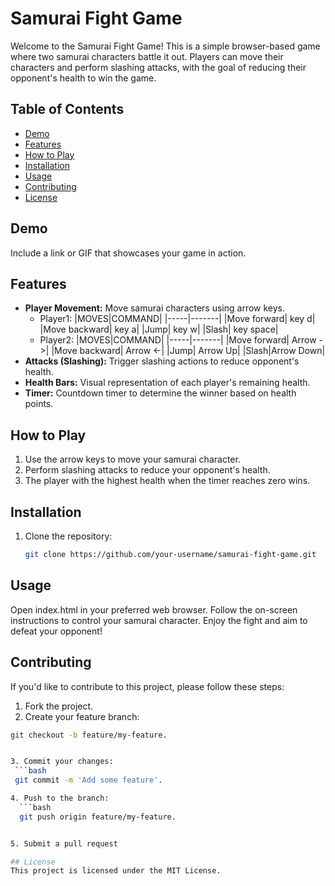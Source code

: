 # Samurai Fight Game

Welcome to the Samurai Fight Game! This is a simple browser-based game where two samurai characters battle it out. Players can move their characters and perform slashing attacks, with the goal of reducing their opponent's health to win the game.

## Table of Contents

- [Demo](#demo)
- [Features](#features)
- [How to Play](#how-to-play)
- [Installation](#installation)
- [Usage](#usage)
- [Contributing](#contributing)
- [License](#license)

## Demo

Include a link or GIF that showcases your game in action.

## Features

- **Player Movement:** Move samurai characters using arrow keys.
  - Player1:
    |MOVES|COMMAND|
    |-----|-------|
    |Move forward| key d|
    |Move backward| key a|
    |Jump| key w|
    |Slash| key space|
  - Player2:
    |MOVES|COMMAND|
    |-----|-------|
    |Move forward| Arrow ->|
    |Move backward| Arrow <-|
    |Jump| Arrow Up|
    |Slash|Arrow Down|
- **Attacks (Slashing):** Trigger slashing actions to reduce opponent's health.
- **Health Bars:** Visual representation of each player's remaining health.
- **Timer:** Countdown timer to determine the winner based on health points.



## How to Play

1. Use the arrow keys to move your samurai character.
2. Perform slashing attacks to reduce your opponent's health.
3. The player with the highest health when the timer reaches zero wins.

## Installation

1. Clone the repository:

   ```bash
   git clone https://github.com/your-username/samurai-fight-game.git


## Usage
Open index.html in your preferred web browser.
Follow the on-screen instructions to control your samurai character.
Enjoy the fight and aim to defeat your opponent!

## Contributing
If you'd like to contribute to this project, please follow these steps:

1. Fork the project.
2. Create your feature branch:
  ```bash
  git checkout -b feature/my-feature.


3. Commit your changes:
   ```bash
   git commit -m 'Add some feature'.

4. Push to the branch:
    ```bash
    git push origin feature/my-feature.


5. Submit a pull request

## License
This project is licensed under the MIT License.

